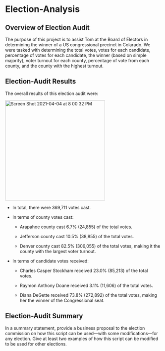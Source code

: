 # Election-Analysis

## Overview of Election Audit

The purpose of this project is to assist Tom at the Board of Electors in determining the winner of a US congressional precinct in Colarado. We were tasked with determining the total votes, votes for each candidate, percentage of votes for each candidate, the winner (based on simple majority), voter turnout for each county, percentage of vote from each county, and the county with the highest turnout. 

## Election-Audit Results

The overall results of this election audit were:

<img width="322" alt="Screen Shot 2021-04-04 at 8 00 32 PM" src="https://user-images.githubusercontent.com/80495710/113525005-6eab3a80-9580-11eb-9396-ac34d9256cf4.png">

* In total, there were 369,711 votes cast. 

* In terms of county votes cast:

  * Arapahoe county cast 6.7% (24,855) of the total votes. 

  * Jefferson county cast 10.5% (38,855) of the total votes.
  
  * Denver county cast 82.5% (306,055) of the total votes, making it the county with the largest voter turnout.

* In terms of candidate votes received:
  
  * Charles Casper Stockham received 23.0% (85,213) of the total votes.

  * Raymon Anthony Doane received 3.1% (11,606) of the total votes. 

  * Diana DeGette received 73.8% (272,892) of the total votes, making her the winner of the Congressional seat. 

## Election-Audit Summary

In a summary statement, provide a business proposal to the election commission on how this script can be used—with some modifications—for any election. Give at least two examples of how this script can be modified to be used for other elections.
